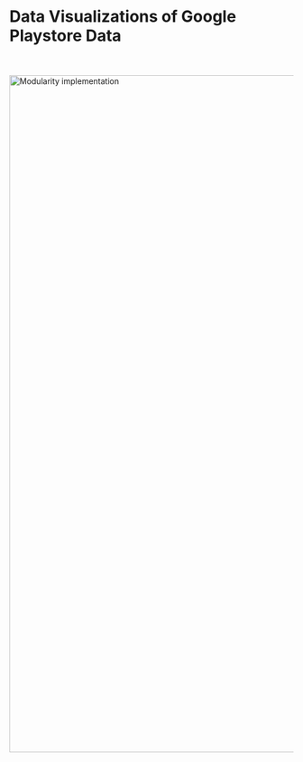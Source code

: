 

# Data Visualizations of Google Playstore Data


<br>
<br>
<img align ="center" src="https://user-images.githubusercontent.com/43070131/56471231-af522d80-6415-11e9-925e-5b4926c33ddf.jpg" alt="Modularity implementation" width="1200"> 



